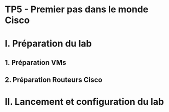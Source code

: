 # TP5 - Premier pas dans le monde Cisco

# I. Préparation du lab

## 1. Préparation VMs

## 2. Préparation Routeurs Cisco



# II. Lancement et configuration du lab
<!--stackedit_data:
eyJoaXN0b3J5IjpbMTE0OTU2MzkxNSw4NzQ0NDc0OF19
-->
